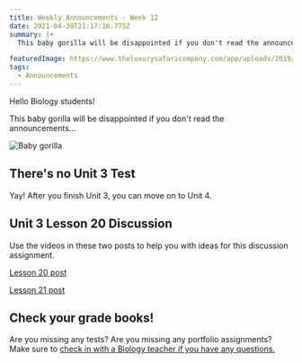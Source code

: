 ```yaml
---
title: Weekly Announcements - Week 12
date: 2021-04-30T21:17:16.775Z
summary: |+
  This baby gorilla will be disappointed if you don't read the announcements...

featuredImage: https://www.theluxurysafaricompany.com/app/uploads/2019/09/Gorilla.jpg
tags:
  - Announcements
---
```

Hello Biology students!

This baby gorilla will be disappointed if you don't read the announcements...

![Baby gorilla](https://www.theluxurysafaricompany.com/app/uploads/2019/09/Gorilla.jpg)

## **There's no Unit 3 Test**

Yay! After you finish Unit 3, you can move on to Unit 4.

## **Unit 3 Lesson 20 Discussion**

Use the videos in these two posts to help you with ideas for this discussion assignment.

[Lesson 20 post](https://mnca-biology-message-board.netlify.app/posts/animal-behavior-unit-3-lesson-20/)

[Lesson 21 post](https://mnca-biology-message-board.netlify.app/posts/behavior-and-environment-unit-3-lesson-21/)

## **Check your grade books!**

Are you missing any tests? Are you missing any portfolio assignments? Make sure to [check in with a Biology teacher if you have any questions.](https://mnca-biology-message-board.netlify.app/contact/)